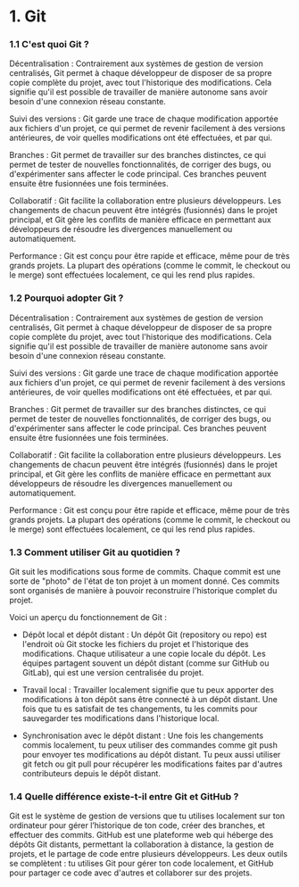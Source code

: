 # 1. Git

### 1.1 C'est quoi Git ?

Décentralisation : Contrairement aux systèmes de gestion de version centralisés, Git permet à chaque développeur de disposer de sa propre copie complète du projet, avec tout l'historique des modifications. Cela signifie qu'il est possible de travailler de manière autonome sans avoir besoin d'une connexion réseau constante.

Suivi des versions : Git garde une trace de chaque modification apportée aux fichiers d'un projet, ce qui permet de revenir facilement à des versions antérieures, de voir quelles modifications ont été effectuées, et par qui.

Branches : Git permet de travailler sur des branches distinctes, ce qui permet de tester de nouvelles fonctionnalités, de corriger des bugs, ou d'expérimenter sans affecter le code principal. Ces branches peuvent ensuite être fusionnées une fois terminées.

Collaboratif : Git facilite la collaboration entre plusieurs développeurs. Les changements de chacun peuvent être intégrés (fusionnés) dans le projet principal, et Git gère les conflits de manière efficace en permettant aux développeurs de résoudre les divergences manuellement ou automatiquement.

Performance : Git est conçu pour être rapide et efficace, même pour de très grands projets. La plupart des opérations (comme le commit, le checkout ou le merge) sont effectuées localement, ce qui les rend plus rapides.

### 1.2 Pourquoi adopter Git ? 

Décentralisation : Contrairement aux systèmes de gestion de version centralisés, Git permet à chaque développeur de disposer de sa propre copie complète du projet, avec tout l'historique des modifications. Cela signifie qu'il est possible de travailler de manière autonome sans avoir besoin d'une connexion réseau constante.

Suivi des versions : Git garde une trace de chaque modification apportée aux fichiers d'un projet, ce qui permet de revenir facilement à des versions antérieures, de voir quelles modifications ont été effectuées, et par qui.

Branches : Git permet de travailler sur des branches distinctes, ce qui permet de tester de nouvelles fonctionnalités, de corriger des bugs, ou d'expérimenter sans affecter le code principal. Ces branches peuvent ensuite être fusionnées une fois terminées.

Collaboratif : Git facilite la collaboration entre plusieurs développeurs. Les changements de chacun peuvent être intégrés (fusionnés) dans le projet principal, et Git gère les conflits de manière efficace en permettant aux développeurs de résoudre les divergences manuellement ou automatiquement.

Performance : Git est conçu pour être rapide et efficace, même pour de très grands projets. La plupart des opérations (comme le commit, le checkout ou le merge) sont effectuées localement, ce qui les rend plus rapides.

### 1.3 Comment utiliser Git au quotidien ?

Git suit les modifications sous forme de commits. Chaque commit est une sorte de "photo" de l'état de ton projet à un moment donné. Ces commits sont organisés de manière à pouvoir reconstruire l'historique complet du projet.

Voici un aperçu du fonctionnement de Git :

- Dépôt local et dépôt distant :
  Un dépôt Git (repository ou repo) est l'endroit où Git stocke les fichiers du projet et l'historique des modifications. Chaque utilisateur a une copie locale du dépôt.
  Les équipes partagent souvent un dépôt distant (comme sur GitHub ou GitLab), qui est une version centralisée du projet.

- Travail local :
  Travailler localement signifie que tu peux apporter des modifications à ton dépôt sans être connecté à un dépôt distant.
  Une fois que tu es satisfait de tes changements, tu les commits pour sauvegarder tes modifications dans l'historique local.

- Synchronisation avec le dépôt distant :
  Une fois les changements commis localement, tu peux utiliser des commandes comme git push pour envoyer tes modifications au dépôt distant.
  Tu peux aussi utiliser git fetch ou git pull pour récupérer les modifications faites par d'autres contributeurs depuis le dépôt distant.

### 1.4 Quelle différence existe-t-il entre Git et GitHub ?

Git est le système de gestion de versions que tu utilises localement sur ton ordinateur pour gérer l’historique de ton code, créer des branches, et effectuer des commits.
GitHub est une plateforme web qui héberge des dépôts Git distants, permettant la collaboration à distance, la gestion de projets, et le partage de code entre plusieurs développeurs.
Les deux outils se complètent : tu utilises Git pour gérer ton code localement, et GitHub pour partager ce code avec d'autres et collaborer sur des projets.

